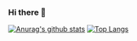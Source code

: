 ### Hi there 👋

<!--
**Plaudible/Plaudible** is a ✨ _special_ ✨ repository because its `README.md` (this file) appears on your GitHub profile.

Here are some ideas to get you started:

- 🔭 I’m currently working on ...
- 🌱 I’m currently learning ...
- 👯 I’m looking to collaborate on ...
- 🤔 I’m looking for help with ...
- 💬 Ask me about ...
- 📫 How to reach me: ...
- 😄 Pronouns: ...
- ⚡ Fun fact: ...
-->
[![Anurag's github stats](https://github-readme-stats.vercel.app/api?username=plaudible)](https://github.com/anuraghazra/github-readme-stats) [![Top Langs](https://github-readme-stats.vercel.app/api/top-langs/?username=Plaudible&layout=compact)](https://github.com/anuraghazra/github-readme-stats)

